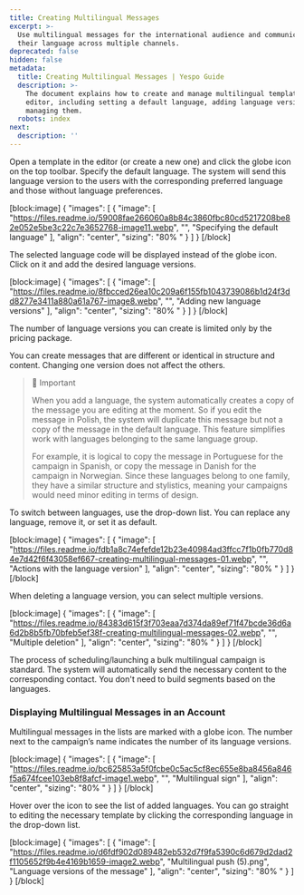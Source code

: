 ```yaml
---
title: Creating Multilingual Messages
excerpt: >-
  Use multilingual messages for the international audience and communicate in
  their language across multiple channels.
deprecated: false
hidden: false
metadata:
  title: Creating Multilingual Messages | Yespo Guide
  description: >-
    The document explains how to create and manage multilingual templates in an
    editor, including setting a default language, adding language versions, and
    managing them.
  robots: index
next:
  description: ''
---
```

Open a template in the editor (or create a new one) and click the globe icon on the top toolbar. Specify the default language. The system will send this language version to the users with the corresponding preferred language and those without language preferences.

[block:image]
{
  "images": [
    {
      "image": [
        "https://files.readme.io/59008fae266060a8b84c3860fbc80cd5217208be82e052e5be3c22c7e3652768-image11.webp",
        "",
        "Specifying the default language"
      ],
      "align": "center",
      "sizing": "80% "
    }
  ]
}
[/block]


The selected language code will be displayed instead of the globe icon. Click on it and add the desired language versions.

[block:image]
{
  "images": [
    {
      "image": [
        "https://files.readme.io/8fbcced26ea10c209a6f155fb1043739086b1d24f3dd8277e3411a880a61a767-image8.webp",
        "",
        "Adding new language versions"
      ],
      "align": "center",
      "sizing": "80% "
    }
  ]
}
[/block]


The number of language versions you can create is limited only by the pricing package.

You can create messages that are different or identical in structure and content. Changing one version does not affect the others.

> 📘 Important
> 
> When you add a language, the system automatically creates a copy of the message you are editing at the moment. So if you edit the message in Polish, the system will duplicate this message but not a copy of the message in the default language. This feature simplifies work with languages belonging to the same language group. 
> 
> For example, it is logical to copy the message in Portuguese for the campaign in Spanish, or copy the message in Danish for the campaign in Norwegian. Since these languages belong to one family, they have a similar structure and stylistics, meaning your campaigns would need minor editing in terms of design.

To switch between languages, use the drop-down list. You can replace any language, remove it, or set it as default.

[block:image]
{
  "images": [
    {
      "image": [
        "https://files.readme.io/fdb1a8c74efefde12b23e40984ad3ffcc7f1b0fb770d84e7d42f6f43058ef667-creating-multilingual-messages-01.webp",
        "",
        "Actions with the language version"
      ],
      "align": "center",
      "sizing": "80% "
    }
  ]
}
[/block]


When deleting a language version, you can select multiple versions.

[block:image]
{
  "images": [
    {
      "image": [
        "https://files.readme.io/84383d615f3f703eaa7d374da89ef71f47bcde36d6a6d2b8b5fb70bfeb5ef38f-creating-multilingual-messages-02.webp",
        "",
        "Multiple deletion"
      ],
      "align": "center",
      "sizing": "80% "
    }
  ]
}
[/block]


The process of scheduling/launching a bulk multilingual campaign is standard. The system will automatically send the necessary content to the corresponding contact. You don't need to build segments based on the languages.

### Displaying Multilingual Messages in an Account

Multilingual messages in the lists are marked with a globe icon. The number next to the campaign’s name indicates the number of its language versions.

[block:image]
{
  "images": [
    {
      "image": [
        "https://files.readme.io/bc625853a5f0fcbe0c5ac5cf8ec655e8ba8456a846f5a674fcee103eb8f8afcf-image1.webp",
        "",
        "Multilingual sign"
      ],
      "align": "center",
      "sizing": "80% "
    }
  ]
}
[/block]


Hover over the icon to see the list of added languages. You can go straight to editing the necessary template by clicking the corresponding language in the drop-down list.

[block:image]
{
  "images": [
    {
      "image": [
        "https://files.readme.io/d6fdf902d089482eb532d7f9fa5390c6d679d2dad2f1105652f9b4e4169b1659-image2.webp",
        "Multilingual push (5).png",
        "Language versions of the message"
      ],
      "align": "center",
      "sizing": "80% "
    }
  ]
}
[/block]
